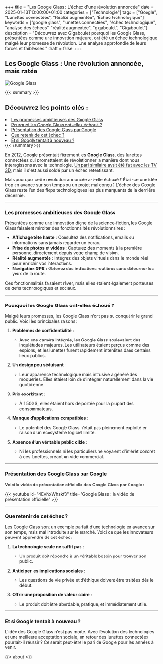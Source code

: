 +++
title = "Les Google Glass : L'échec d'une révolution annoncée"
date = 2025-01-13T10:00:00+01:00
categories = ["Technologie"]
tags = ["Google", "Lunettes connectées", "Réalité augmentée", "Échec technologique"]
keywords = ["google glass", "lunettes connectées", "échec technologique", "analyse des échecs", "réalité augmentée", "gigaboulet", "Gigaboulet"]
description = "Découvrez avec Gigaboulet pourquoi les Google Glass, présentées comme une innovation majeure, ont été un échec technologique malgré leur promesse de révolution. Une analyse approfondie de leurs forces et faiblesses."
draft = false
+++


## Les Google Glass : Une révolution annoncée, mais ratée

![Google Glass](/images/google-glass.jpg)

{{< summary >}}
   <h2>Découvrez les points clés :</h2>
   <li><a href="#les-promesses-ambitieuses-des-google-glass">Les promesses ambitieuses des Google Glass</a></li>
   <li><a href="#pourquoi-les-google-glass-ont-elles-échoué-">Pourquoi les Google Glass ont-elles échoué ?</a></li>
   <li><a href="#présentation-des-google-glass-par-google">Présentation des Google Glass par Google</a></li>
   <li><a href="#que-retenir-de-cet-échec">Que retenir de cet échec ?</a></li>
   <li><a href="#et-si-google-tentait-à-nouveau">Et si Google tentait à nouveau ?</a></li>
{{< /summary >}}


En 2012, Google présentait fièrement les **Google Glass**, des lunettes connectées qui promettaient de révolutionner la manière dont nous interagissons avec la technologie. [Un pari similaire avait été fait avec les TV 3D](../3d-tv), mais il s'est aussi soldé par un échec retentissant.

Mais pourquoi cette révolution annoncée a-t-elle échoué ? Était-ce une idée trop en avance sur son temps ou un projet mal conçu ? L’échec des Google Glass reste l’un des flops technologiques les plus marquants de la dernière décennie.

---


### Les promesses ambitieuses des Google Glass

Présentées comme une innovation digne de la science-fiction, les Google Glass faisaient miroiter des fonctionnalités révolutionnaires :

- **Affichage tête haute** : Consultez des notifications, emails ou informations sans jamais regarder un écran.
- **Prise de photos et vidéos** : Capturez des moments à la première personne, directement depuis votre champ de vision.
- **Réalité augmentée** : Intégrez des objets virtuels dans le monde réel pour enrichir vos interactions.
- **Navigation GPS** : Obtenez des indications routières sans détourner les yeux de la route.

Ces fonctionnalités faisaient rêver, mais elles étaient également porteuses de défis technologiques et sociaux.

---

### Pourquoi les Google Glass ont-elles échoué ?

Malgré leurs promesses, les Google Glass n’ont pas su conquérir le grand public. Voici les principales raisons :

1. **Problèmes de confidentialité** :
   - Avec une caméra intégrée, les Google Glass soulevaient des inquiétudes majeures. Les utilisateurs étaient perçus comme des espions, et les lunettes furent rapidement interdites dans certains lieux publics.

2. **Un design peu séduisant** :
   - Leur apparence technologique mais intrusive a généré des moqueries. Elles étaient loin de s’intégrer naturellement dans la vie quotidienne.

3. **Prix exorbitant** :
   - À 1 500 $, elles étaient hors de portée pour la plupart des consommateurs.

4. **Manque d’applications compatibles** :
   - Le potentiel des Google Glass n’était pas pleinement exploité en raison d’un écosystème logiciel limité.

5. **Absence d’un véritable public cible** :
   - Ni les professionnels ni les particuliers ne voyaient d’intérêt concret à ces lunettes, créant un vide commercial.

---

### Présentation des Google Glass par Google

Voici la vidéo de présentation officielle des Google Glass par Google :

{{< youtube id="4EvNxWhskf8" title="Google Glass : la vidéo de présentation officielle" >}}


---

### Que retenir de cet échec ?

Les Google Glass sont un exemple parfait d’une technologie en avance sur son temps, mais mal introduite sur le marché. Voici ce que les innovateurs peuvent apprendre de cet échec :

1. **La technologie seule ne suffit pas** :
   - Un produit doit répondre à un véritable besoin pour trouver son public.

2. **Anticiper les implications sociales** :
   - Les questions de vie privée et d’éthique doivent être traitées dès le début.

3. **Offrir une proposition de valeur claire** :
   - Le produit doit être abordable, pratique, et immédiatement utile.

---

### Et si Google tentait à nouveau ?

L’idée des Google Glass n’est pas morte. Avec l’évolution des technologies et une meilleure acceptation sociale, un retour des lunettes connectées pourrait-il réussir ? Ce serait peut-être le pari de Google pour les années à venir.

{{< about >}}